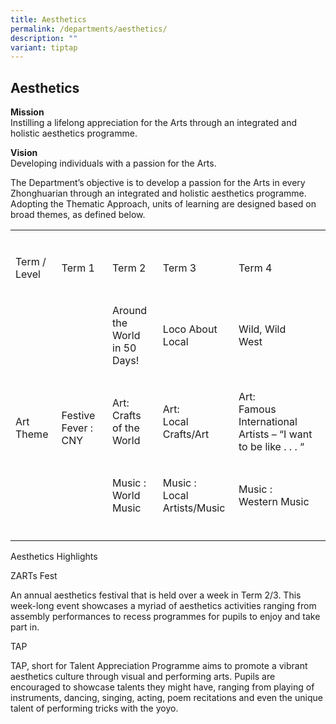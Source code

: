 ```yaml
---
title: Aesthetics
permalink: /departments/aesthetics/
description: ""
variant: tiptap
---
```

<h2><strong>Aesthetics</strong></h2>
<p><strong>Mission</strong> 
<br>Instilling a lifelong appreciation for the Arts through an integrated
and holistic aesthetics programme.</p>
<p><strong>Vision</strong> 
<br>Developing individuals with a passion for the Arts.</p>
<p>The Department’s objective is to develop a passion for the Arts in every
Zhonghuarian through an integrated and holistic aesthetics programme. Adopting
the Thematic Approach, units of learning are designed based on broad themes,
as defined below.</p>
<table>
<tbody>
<tr>
<td rowspan="1" colspan="1">
<p></p>
</td>
<td rowspan="1" colspan="1">
<p></p>
</td>
<td rowspan="1" colspan="1">
<p></p>
</td>
<td rowspan="1" colspan="1">
<p></p>
</td>
<td rowspan="1" colspan="1">
<p></p>
</td>
</tr>
<tr>
<td rowspan="1" colspan="1">
<p>Term / Level</p>
</td>
<td rowspan="1" colspan="1">
<p>Term 1</p>
</td>
<td rowspan="1" colspan="1">
<p>Term 2</p>
</td>
<td rowspan="1" colspan="1">
<p>Term 3</p>
</td>
<td rowspan="1" colspan="1">
<p>Term 4</p>
</td>
</tr>
<tr>
<td rowspan="3" colspan="1">
<p>
<br>
<br>
<br>Art Theme</p>
</td>
<td rowspan="3" colspan="1">
<p>
<br>
<br>
<br>Festive Fever : CNY</p>
</td>
<td rowspan="1" colspan="1">
<p>Around the World
<br>in 50 Days!</p>
</td>
<td rowspan="1" colspan="1">
<p>Loco About
<br>Local</p>
</td>
<td rowspan="1" colspan="1">
<p>Wild, Wild
<br>West</p>
</td>
</tr>
<tr>
<td rowspan="1" colspan="1">
<p>Art:
<br>Crafts of the
<br>World</p>
</td>
<td rowspan="1" colspan="1">
<p>Art:
<br>Local Crafts/Art</p>
</td>
<td rowspan="1" colspan="1">
<p>Art:
<br>Famous International Artists – “I want to be like . . . “</p>
</td>
</tr>
<tr>
<td rowspan="1" colspan="1">
<p>Music :
<br>World Music</p>
</td>
<td rowspan="1" colspan="1">
<p>Music :
<br>Local Artists/Music</p>
</td>
<td rowspan="1" colspan="1">
<p>Music :
<br>Western Music</p>
</td>
</tr>
<tr>
<td rowspan="1" colspan="1">
<p></p>
</td>
<td rowspan="1" colspan="1">
<p></p>
</td>
<td rowspan="1" colspan="1">
<p></p>
</td>
<td rowspan="1" colspan="1">
<p></p>
</td>
<td rowspan="1" colspan="1">
<p></p>
</td>
</tr>
</tbody>
</table>
<p>Aesthetics Highlights</p>
<p>ZARTs Fest</p>
<p>An annual aesthetics festival that is held over a week in Term 2/3. This
week-long event showcases a myriad of aesthetics activities ranging from
assembly performances to recess programmes for pupils to enjoy and take
part in.</p>
<p>TAP&nbsp;&nbsp;&nbsp;&nbsp;&nbsp;&nbsp;</p>
<p>TAP, short for Talent Appreciation Programme aims to promote a vibrant
aesthetics culture through visual and performing arts. Pupils are encouraged
to showcase talents they might have, ranging from playing of instruments,
dancing, singing, acting, poem recitations and even the unique talent of
performing tricks with the yoyo.</p>